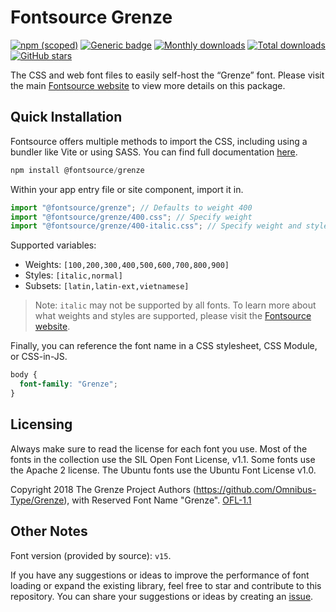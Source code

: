 # Fontsource Grenze

[![npm (scoped)](https://img.shields.io/npm/v/@fontsource/grenze?color=brightgreen)](https://www.npmjs.com/package/@fontsource/grenze) [![Generic badge](https://img.shields.io/badge/fontsource-passing-brightgreen)](https://github.com/fontsource/fontsource) [![Monthly downloads](https://badgen.net/npm/dm/@fontsource/grenze)](https://github.com/fontsource/fontsource) [![Total downloads](https://badgen.net/npm/dt/@fontsource/grenze)](https://github.com/fontsource/fontsource) [![GitHub stars](https://img.shields.io/github/stars/fontsource/fontsource.svg?style=social&label=Star)](https://github.com/fontsource/fontsource/stargazers)

The CSS and web font files to easily self-host the “Grenze” font. Please visit the main [Fontsource website](https://fontsource.org/fonts/grenze) to view more details on this package.

## Quick Installation

Fontsource offers multiple methods to import the CSS, including using a bundler like Vite or using SASS. You can find full documentation [here](https://fontsource.org/docs/getting-started/introduction).

```javascript
npm install @fontsource/grenze
```

Within your app entry file or site component, import it in.

```javascript
import "@fontsource/grenze"; // Defaults to weight 400
import "@fontsource/grenze/400.css"; // Specify weight
import "@fontsource/grenze/400-italic.css"; // Specify weight and style
```

Supported variables:
- Weights: `[100,200,300,400,500,600,700,800,900]`
- Styles: `[italic,normal]`
- Subsets: `[latin,latin-ext,vietnamese]`

> Note: `italic` may not be supported by all fonts. To learn more about what weights and styles are supported, please visit the [Fontsource website](https://fontsource.org/fonts/grenze).

Finally, you can reference the font name in a CSS stylesheet, CSS Module, or CSS-in-JS.

```css
body {
  font-family: "Grenze";
}
```

## Licensing
Always make sure to read the license for each font you use. Most of the fonts in the collection use the SIL Open Font License, v1.1. Some fonts use the Apache 2 license. The Ubuntu fonts use the Ubuntu Font License v1.0.

Copyright 2018 The Grenze Project Authors (https://github.com/Omnibus-Type/Grenze), with Reserved Font Name "Grenze".
[OFL-1.1](https://openfontlicense.org)

## Other Notes
Font version (provided by source): `v15`.

If you have any suggestions or ideas to improve the performance of font loading or expand the existing library, feel free to star and contribute to this repository. You can share your suggestions or ideas by creating an [issue](https://github.com/fontsource/fontsource/issues).